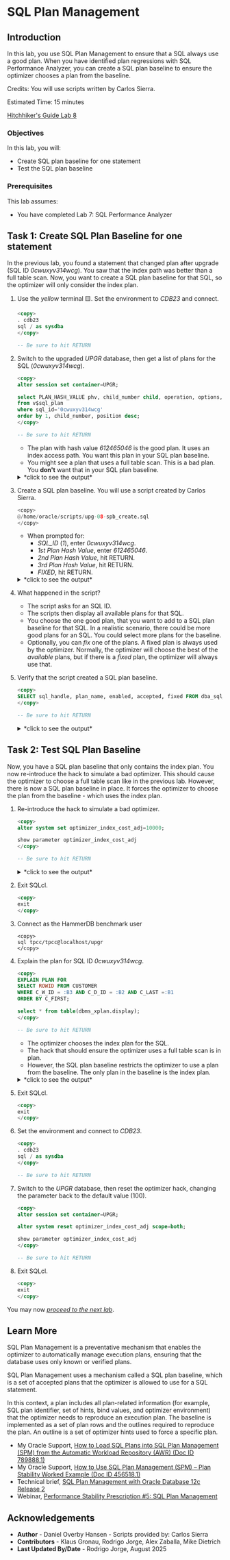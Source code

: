 # SQL Plan Management

## Introduction

In this lab, you use SQL Plan Management to ensure that a SQL always use a good plan. When you have identified plan regressions with SQL Performance Analyzer, you can create a SQL plan baseline to ensure the optimizer chooses a plan from the baseline.

Credits: You will use scripts written by Carlos Sierra.

Estimated Time: 15 minutes

[Hitchhiker's Guide Lab 8](youtube:lwvdaM4v4tQ?start=3855)

### Objectives

In this lab, you will:

* Create SQL plan baseline for one statement
* Test the SQL plan baseline

### Prerequisites

This lab assumes:

* You have completed Lab 7: SQL Performance Analyzer

## Task 1: Create SQL Plan Baseline for one statement

In the previous lab, you found a statement that changed plan after upgrade (SQL ID *0cwuxyv314wcg*). You saw that the index path was better than a full table scan. Now, you want to create a SQL plan baseline for that SQL, so the optimizer will only consider the index plan.

1. Use the *yellow* terminal 🟨. Set the environment to *CDB23* and connect.

    ``` sql
    <copy>
    . cdb23
    sql / as sysdba
    </copy>

    -- Be sure to hit RETURN
    ```

2. Switch to the upgraded *UPGR* database, then get a list of plans for the SQL (*0cwuxyv314wcg*).

    ``` sql
    <copy>
    alter session set container=UPGR;

    select PLAN_HASH_VALUE phv, child_number child, operation, options, object_name
    from v$sql_plan
    where sql_id='0cwuxyv314wcg'
    order by 1, child_number, position desc;
    </copy>

    -- Be sure to hit RETURN
    ```

    * The plan with hash value *612465046* is the good plan. It uses an index access path. You want this plan in your SQL plan baseline.
    * You might see a plan that uses a full table scan. This is a bad plan. You **don't** want that in your SQL plan baseline.

    <details>
    <summary>*click to see the output*</summary>

    ``` text
    SQL> select PLAN_HASH_VALUE phv, child_number child, operation, options, object_name from v$sql_plan where sql_id='0cwuxyv314wcg' order by 1, child_number, position desc;

    PHV        CHILD OPERATION        OPTIONS                OBJECT_NAME
    ---------- ----- ---------------- ---------------------- -----------
    612465046      0 SELECT STATEMENT
    612465046      0 TABLE ACCESS     BY INDEX ROWID BATCHED CUSTOMER
    612465046      0 INDEX            RANGE SCAN             CUSTOMER_I1
    612465046      0 SORT             ORDER BY

    4 rows selected.
    ```

    </details>

3. Create a SQL plan baseline. You will use a script created by Carlos Sierra.

    ``` python
    <copy>
    @/home/oracle/scripts/upg-08-spb_create.sql
    </copy>
    ```

    * When prompted for:
        * *SQL_ID* (*1*), enter *0cwuxyv314wcg*.
        * *1st Plan Hash Value*, enter *612465046*.
        * *2nd Plan Hash Value*, hit RETURN.
        * *3rd Plan Hash Value*, hit RETURN.
        * *FIXED*, hit RETURN.

    <details>
    <summary>*click to see the output*</summary>

    ``` text
    SQL> @/home/oracle/scripts/upg-08-spb_create.sql

    PL/SQL procedure successfully completed.

    PL/SQL procedure successfully completed.

    1. Enter SQL_ID (required)
    Enter value for 1: 0cwuxyv314wcg

    SIGNATURE
    ----------------------------------------
    7823966832826756817

    X_HOST_NAME
    ----------------------------------------------------------------
    holserv1.livelabs.oraclevcn.com

    X_DB_NAME
    ---------
    CDB23

    X_CO
    ----
    NONE

    X_CONTAINER
    ----------------------------------------------------------------------------------------------------------------------------------------------------------------------------------------------------------------------------------------------------------------
    UPGR

    SQL> @spm/upg-08-spb_create.sql 0cwuxyv314wcg

    spb_create_cdb23_oraclevcn_com_upgr_0cwuxyv314wcg_20240813_084739.txt

    HOST      : holserv1.livelabs.oraclevcn.com
    DATABASE  : CDB23
    CONTAINER : UPGR
    SQL_ID    : 0cwuxyv314wcg
    SQL_HANDLE:
    SIGNATURE : 7823966832826756817

    EXISTING BASELINES
    ~~~~~~~~~~~~~~~~~~

    PLANS PERFORMANCE
    ~~~~~~~~~~~~~~~~~

           Plan ET Avg      ET Avg      CPU Avg     CPU Avg           BG Avg       BG Avg     Rows Avg     Rows Avg       Executions       Executions                                   ET 100th    ET 99th     ET 97th     ET 95th     CPU 100th   CPU 99th    CPU 97th    CPU 95th
     Hash Value AWR (ms)    MEM (ms)    AWR (ms)    MEM (ms)             AWR          MEM          AWR          MEM              AWR              MEM   MIN Cost   MAX Cost  NL  HJ  MJ Pctl (ms)   Pctl (ms)   Pctl (ms)   Pctl (ms)   Pctl (ms)   Pctl (ms)   Pctl (ms)   Pctl (ms)
    ----------- ----------- ----------- ----------- ----------- ------------ ------------ ------------ ------------ ---------------- ---------------- ---------- ---------- --- --- --- ----------- ----------- ----------- ----------- ----------- ----------- ----------- -----------
      612465046       1.238       1.269       0.712       0.722          254          254       12.306       12.356          147,740           75,137        255        255   0   0   0      12.411      12.411      12.411      12.411       4.434       4.434       4.434       4.434

    Select up to 3 plans:

    1st Plan Hash Value (req): 612465046
    2nd Plan Hash Value (opt):
    3rd Plan Hash Value (opt):

    FIXED (opt):

    FIX
    ---
    NO
    Plans created from memory for PHV 612465046

         PLANS
    ----------
             1

    Plans created from memory for PHV

         PLANS
    ----------
             0

    Plans created from memory for PHV

         PLANS
    ----------
             0

    SQLSET_NAME
    --------------------------------
    S_0CWUXYV314WCG

          FROM TABLE(DBMS_SQLTUNE.select_workload_repository (          ,           ,
                                                                        *
    ERROR at line 30:
    ORA-06550: line 30, column 69:
    PL/SQL: ORA-00936: missing expression
    ORA-06550: line 29, column 5:
    PL/SQL: SQL Statement ignored
    Help: https://docs.oracle.com/error-help/db/ora-06550/

    Plans created from AWR for PHVs 612465046

         PLANS
    ----------

    PLANS:0

    RESULTING BASELINES
    ~~~~~~~~~~~~~~~~~~~

    CREATED             PLAN_NAME                      ENA ACC FIX REP ADA ORIGIN                        LAST_EXECUTED       LAST_MODIFIED       DESCRIPTION
    ------------------- ------------------------------ --- --- --- --- --- ----------------------------- ------------------- ------------------- ------------------------------------------------------------------------------------------------------------------------------------------------------
    2024-08-13T08:47:46 SQL_PLAN_6t52hc6fj7bqj9b7dfa5f YES YES NO  YES NO  MANUAL-LOAD-FROM-CURSOR-CACHE                     2024-08-13T08:47:46

    CREATED             PLAN_NAME                      ENA ACC FIX REP ADA ORIGIN                          ET_PER_EXEC_MS  CPU_PER_EXEC_MS BUFFERS_PER_EXEC   READS_PER_EXEC    ROWS_PER_EXEC   EXECUTIONS     ELAPSED_TIME         CPU_TIME      BUFFER_GETS       DISK_READS   ROWS_PROCESSED
    ------------------- ------------------------------ --- --- --- --- --- ----------------------------- ---------------- ---------------- ---------------- ---------------- ---------------- ------------ ---------------- ---------------- ---------------- ---------------- ----------------
    2024-08-13T08:47:46 SQL_PLAN_6t52hc6fj7bqj9b7dfa5f YES YES NO  YES NO  MANUAL-LOAD-FROM-CURSOR-CACHE            1.269            0.722              254                0               12       75,137       95,320,929       54,255,810       19,049,522               27          928,409

    CREATED             PLAN_NAME                      ENA ACC FIX REP ADA    PLAN_ID PLAN_HASH_2  PLAN_HASH PLAN_HASH_FULL DESCRIPTION
    ------------------- ------------------------------ --- --- --- --- --- ---------- ----------- ---------- -------------- ------------------------------------------------------------------------------------------------------------------------------------------------------
    2024-08-13T08:47:46 SQL_PLAN_6t52hc6fj7bqj9b7dfa5f YES YES NO  YES NO  2608724575  2608724575  612465046     2608724575

    SQL PLAN BASELINES
    ~~~~~~~~~~~~~~~~~~
    Error: neither SQL handle nor plan name specified

    RESULTING BASELINES
    ~~~~~~~~~~~~~~~~~~~

    CREATED             PLAN_NAME                      ENA ACC FIX REP ADA ORIGIN                        LAST_EXECUTED       LAST_MODIFIED       DESCRIPTION
    ------------------- ------------------------------ --- --- --- --- --- ----------------------------- ------------------- ------------------- ------------------------------------------------------------------------------------------------------------------------------------------------------
    2024-08-13T08:47:46 SQL_PLAN_6t52hc6fj7bqj9b7dfa5f YES YES NO  YES NO  MANUAL-LOAD-FROM-CURSOR-CACHE                     2024-08-13T08:47:46

    CREATED             PLAN_NAME                      ENA ACC FIX REP ADA ORIGIN                          ET_PER_EXEC_MS  CPU_PER_EXEC_MS BUFFERS_PER_EXEC   READS_PER_EXEC    ROWS_PER_EXEC   EXECUTIONS     ELAPSED_TIME         CPU_TIME      BUFFER_GETS       DISK_READS   ROWS_PROCESSED
    ------------------- ------------------------------ --- --- --- --- --- ----------------------------- ---------------- ---------------- ---------------- ---------------- ---------------- ------------ ---------------- ---------------- ---------------- ---------------- ----------------
    2024-08-13T08:47:46 SQL_PLAN_6t52hc6fj7bqj9b7dfa5f YES YES NO  YES NO  MANUAL-LOAD-FROM-CURSOR-CACHE            1.269            0.722              254                0               12       75,137       95,320,929       54,255,810       19,049,522               27          928,409

    CREATED             PLAN_NAME                      ENA ACC FIX REP ADA    PLAN_ID PLAN_HASH_2  PLAN_HASH PLAN_HASH_FULL DESCRIPTION
    ------------------- ------------------------------ --- --- --- --- --- ---------- ----------- ---------- -------------- ------------------------------------------------------------------------------------------------------------------------------------------------------
    2024-08-13T08:47:46 SQL_PLAN_6t52hc6fj7bqj9b7dfa5f YES YES NO  YES NO  2608724575  2608724575  612465046     2608724575

    spb_create_cdb23_oraclevcn_com_upgr_0cwuxyv314wcg_20240813_084739.txt
    ```

    </details>

4. What happened in the script?

    * The script asks for an SQL ID.
    * The scripts then display all available plans for that SQL.
    * You choose the one good plan, that you want to add to a SQL plan baseline for that SQL. In a realistic scenario, there could be more good plans for an SQL. You could select more plans for the baseline.
    * Optionally, you can *fix* one of the plans. A fixed plan is always used by the optimizer. Normally, the optimizer will choose the best of the *available* plans, but if there is a *fixed* plan, the optimizer will always use that.

5. Verify that the script created a SQL plan baseline.

    ``` sql
    <copy>
    SELECT sql_handle, plan_name, enabled, accepted, fixed FROM dba_sql_plan_baselines;
    </copy>

    -- Be sure to hit RETURN
    ```

    <details>
    <summary>*click to see the output*</summary>

    ``` text
    SQL> col sql_handle format a20
    SQL> col plan_name format a30
    SQL> col enabled format a7
    SQL> col accepted format a8
    SQL> col fixed format a5
    SQL> SELECT sql_handle, plan_name, enabled, accepted, fixed FROM dba_sql_plan_baselines;

    SQL_HANDLE           PLAN_NAME                      ENABLED ACCEPTED FIXED
    -------------------- ------------------------------ ------- -------- -----
    SQL_6c9450619d13aed1 SQL_PLAN_6t52hc6fj7bqj9b7dfa5f YES     YES      NO
    ```

    </details>

## Task 2: Test SQL Plan Baseline

Now, you have a SQL plan baseline that only contains the index plan. You now re-introduce the hack to simulate a bad optimizer. This should cause the optimizer to choose a full table scan like in the previous lab. However, there is now a SQL plan baseline in place. It forces the optimizer to choose the plan from the baseline - which uses the index plan.

1. Re-introduce the hack to simulate a bad optimizer.

    ``` sql
    <copy>
    alter system set optimizer_index_cost_adj=10000;

    show parameter optimizer_index_cost_adj
    </copy>

    -- Be sure to hit RETURN
    ```

    <details>
    <summary>*click to see the output*</summary>

    ``` text
    SQL> alter system set optimizer_index_cost_adj=10000;

    System altered.

    NAME                                 TYPE        VALUE
    ------------------------------------ ----------- ------------------------------
    optimizer_index_cost_adj             integer     10000
    ```

    </details>

2. Exit SQLcl.

    ``` sql
    <copy>
    exit
    </copy>
    ```

3. Connect as the HammerDB benchmark user

    ``` shell
    <copy>
    sql tpcc/tpcc@localhost/upgr
    </copy>
    ```

4. Explain the plan for SQL ID *0cwuxyv314wcg*.

    ``` sql
    <copy>
    EXPLAIN PLAN FOR
    SELECT ROWID FROM CUSTOMER
    WHERE C_W_ID = :B3 AND C_D_ID = :B2 AND C_LAST =:B1
    ORDER BY C_FIRST;

    select * from table(dbms_xplan.display);
    </copy>

    -- Be sure to hit RETURN
    ```

    * The optimizer chooses the index plan for the SQL.
    * The hack that should ensure the optimizer uses a full table scan is in plan.
    * However, the SQL plan baseline restricts the optimizer to use a plan from the baseline. The only plan in the baseline is the index plan.

    <details>
    <summary>*click to see the output*</summary>

    ``` text
    SQL> select * from table(dbms_xplan.display);

    PLAN_TABLE_OUTPUT
    _______________________________________________________________________________________________________
    Plan hash value: 612465046

    ----------------------------------------------------------------------------------------------------
    | Id  | Operation                            | Name        | Rows  | Bytes | Cost (%CPU)| Time     |
    ----------------------------------------------------------------------------------------------------
    |   0 | SELECT STATEMENT                     |             |     3 |   135 | 25408   (1)| 00:00:01 |
    |   1 |  SORT ORDER BY                       |             |     3 |   135 | 25408   (1)| 00:00:01 |
    |*  2 |   TABLE ACCESS BY INDEX ROWID BATCHED| CUSTOMER    |     3 |   135 | 25407   (1)| 00:00:01 |
    |*  3 |    INDEX RANGE SCAN                  | CUSTOMER_I1 |  3000 |       |  1001   (1)| 00:00:01 |
    ----------------------------------------------------------------------------------------------------

    Predicate Information (identified by operation id):
    ---------------------------------------------------

       2 - filter("C_LAST"=:B1)
       3 - access("C_W_ID"=TO_NUMBER(:B3) AND "C_D_ID"=TO_NUMBER(:B2))

    Note
    -----
       - SQL plan baseline "SQL_PLAN_6t52hc6fj7bqj9b7dfa5f" used for this statement

    20 rows selected.
    ```

    </details>

5. Exit SQLcl.

    ``` sql
    <copy>
    exit
    </copy>
    ```

6. Set the environment and connect to *CDB23*.

    ``` sql
    <copy>
    . cdb23
    sql / as sysdba
    </copy>

    -- Be sure to hit RETURN
    ```

7. Switch to the *UPGR* database, then reset the optimizer hack, changing the parameter back to the default value (100).

    ``` sql
    <copy>
    alter session set container=UPGR;

    alter system reset optimizer_index_cost_adj scope=both;

    show parameter optimizer_index_cost_adj
    </copy>

    -- Be sure to hit RETURN
    ```

8. Exit SQLcl.

    ``` sql
    <copy>
    exit
    </copy>
    ```

You may now [*proceed to the next lab*](#next).

## Learn More

SQL Plan Management is a preventative mechanism that enables the optimizer to automatically manage execution plans, ensuring that the database uses only known or verified plans.

SQL Plan Management uses a mechanism called a SQL plan baseline, which is a set of accepted plans that the optimizer is allowed to use for a SQL statement.

In this context, a plan includes all plan-related information (for example, SQL plan identifier, set of hints, bind values, and optimizer environment) that the optimizer needs to reproduce an execution plan. The baseline is implemented as a set of plan rows and the outlines required to reproduce the plan. An outline is a set of optimizer hints used to force a specific plan.

* My Oracle Support, [How to Load SQL Plans into SQL Plan Management (SPM) from the Automatic Workload Repository (AWR) (Doc ID 789888.1)](https://support.oracle.com/epmos/faces/DocumentDisplay?id=789888.1)
* My Oracle Support, [How to Use SQL Plan Management (SPM) – Plan Stability Worked Example (Doc ID 456518.1)](https://support.oracle.com/epmos/faces/DocumentDisplay?id=456518.1)
* Technical brief, [SQL Plan Management with Oracle Database 12c Release 2](http://www.oracle.com/technetwork/database/bi-datawarehousing/twp-sql-plan-mgmt-12c-1963237.pdf)
* Webinar, [Performance Stability Prescription #5: SQL Plan Management](https://www.youtube.com/watch?v=qCt1_Fc3JRs&t=5489s)

## Acknowledgements

* **Author** - Daniel Overby Hansen - Scripts provided by: Carlos Sierra
* **Contributors** - Klaus Gronau, Rodrigo Jorge, Alex Zaballa, Mike Dietrich
* **Last Updated By/Date** - Rodrigo Jorge, August 2025

